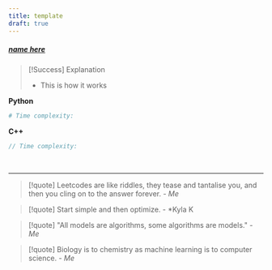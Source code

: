 ```yaml
---
title: template
draft: true
---
```


##### [name here]()

> [!Success] Explanation
> - This is how it works

**Python**
```python
# Time complexity: 
```

**C++**
```cpp
// Time complexity: 
```

<br>

---


> [!quote] Leetcodes are like riddles, they tease and tantalise you, and then you cling on to the answer forever. - *Me*

> [!quote] Start simple and then optimize. - *Kyla K

> [!quote] "All models are algorithms, some algorithms are models." - *Me*

> [!quote] Biology is to chemistry as machine learning is to computer science. - *Me* 
